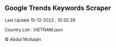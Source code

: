 

## Google Trends Keywords Scraper 
 
Last Update 15-12-2022 , 10:32:28

Country List :
VIETNAM.json



© Abdul Muttaqin 
